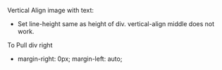 Vertical Align image with text:
 - Set line-height same as height of div. vertical-align middle does not work.

To Pull div right
 - margin-right: 0px; margin-left: auto;

